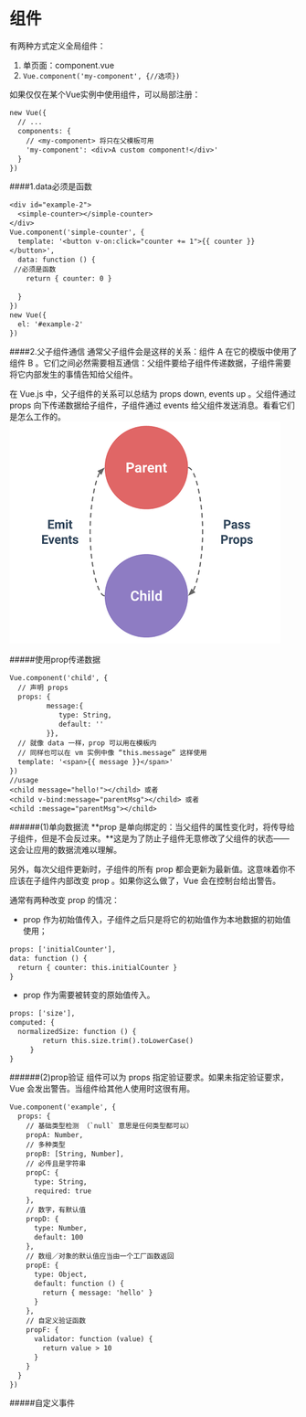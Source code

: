 # 组件

有两种方式定义全局组件：

1. 单页面：component.vue
2. ```Vue.component('my-component', {//选项})```

如果仅仅在某个Vue实例中使用组件，可以局部注册：

```
new Vue({
  // ...
  components: {
    // <my-component> 将只在父模板可用
    'my-component': <div>A custom component!</div>'
  }
})
```
####1.data必须是函数
```
<div id="example-2">
  <simple-counter></simple-counter>
</div>
Vue.component('simple-counter', {
  template: '<button v-on:click="counter += 1">{{ counter }}</button>',
  data: function () {
 //必须是函数
    return { counter: 0 }
 
  }
})
new Vue({
  el: '#example-2'
})
```

####2.父子组件通信
通常父子组件会是这样的关系：组件 A 在它的模版中使用了组件 B 。它们之间必然需要相互通信：父组件要给子组件传递数据，子组件需要将它内部发生的事情告知给父组件。

在 Vue.js 中，父子组件的关系可以总结为 props down, events up 。父组件通过 props 向下传递数据给子组件，子组件通过 events 给父组件发送消息。看看它们是怎么工作的。
![](/assets/props-events.png)

#####使用prop传递数据
```
Vue.component('child', {
  // 声明 props
  props: {
         message:{
            type: String,
            default: ''
         }},
  // 就像 data 一样，prop 可以用在模板内
  // 同样也可以在 vm 实例中像 “this.message” 这样使用
  template: '<span>{{ message }}</span>'
})
//usage
<child message="hello!"></child> 或者
<child v-bind:message="parentMsg"></child> 或者
<child :message="parentMsg"></child>
```

######(1)单向数据流
**prop 是单向绑定的：当父组件的属性变化时，将传导给子组件，但是不会反过来。**这是为了防止子组件无意修改了父组件的状态——这会让应用的数据流难以理解。

另外，每次父组件更新时，子组件的所有 prop 都会更新为最新值。这意味着你不应该在子组件内部改变 prop 。如果你这么做了，Vue 会在控制台给出警告。

通常有两种改变 prop 的情况：
* prop 作为初始值传入，子组件之后只是将它的初始值作为本地数据的初始值使用；
```
props: ['initialCounter'],
data: function () {
  return { counter: this.initialCounter }
}
```
* prop 作为需要被转变的原始值传入。
```
props: ['size'],
computed: {
  normalizedSize: function () {
        return this.size.trim().toLowerCase()
     }
}
```
######(2)prop验证
组件可以为 props 指定验证要求。如果未指定验证要求，Vue 会发出警告。当组件给其他人使用时这很有用。
```
Vue.component('example', {
  props: {
    // 基础类型检测 （`null` 意思是任何类型都可以）
    propA: Number,
    // 多种类型
    propB: [String, Number],
    // 必传且是字符串
    propC: {
      type: String,
      required: true
    },
    // 数字，有默认值
    propD: {
      type: Number,
      default: 100
    },
    // 数组／对象的默认值应当由一个工厂函数返回
    propE: {
      type: Object,
      default: function () {
        return { message: 'hello' }
      }
    },
    // 自定义验证函数
    propF: {
      validator: function (value) {
        return value > 10
      }
    }
  }
})
```

#####自定义事件



